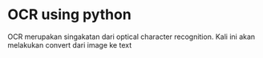 # OCR using python

OCR merupakan singakatan dari optical character recognition. Kali ini akan melakukan convert dari image ke text

